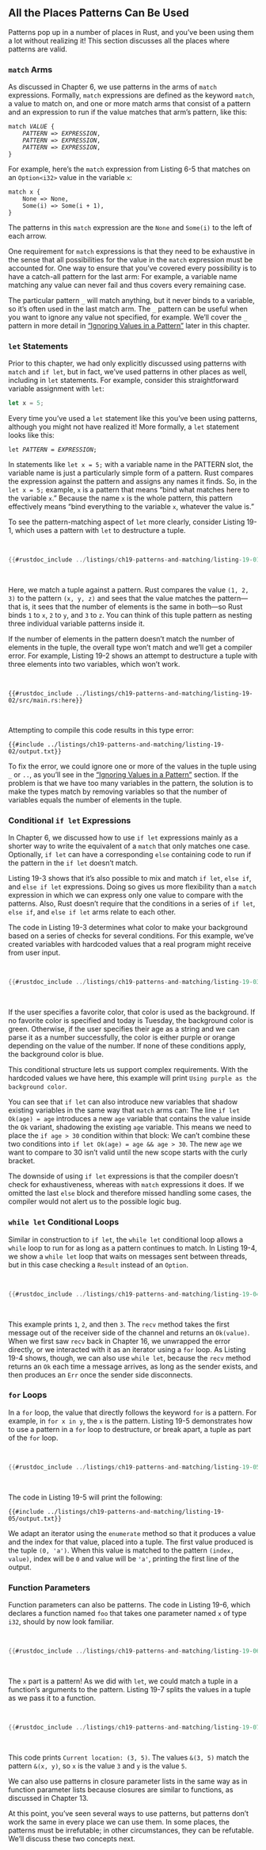 ## All the Places Patterns Can Be Used

Patterns pop up in a number of places in Rust, and you’ve been using them a lot
without realizing it! This section discusses all the places where patterns are
valid.

### `match` Arms

As discussed in Chapter 6, we use patterns in the arms of `match` expressions.
Formally, `match` expressions are defined as the keyword `match`, a value to
match on, and one or more match arms that consist of a pattern and an
expression to run if the value matches that arm’s pattern, like this:

<!--
  Manually formatted rather than using Markdown intentionally: Markdown does not
  support italicizing code in the body of a block like this!
-->

<pre><code>match <em>VALUE</em> {
    <em>PATTERN</em> => <em>EXPRESSION</em>,
    <em>PATTERN</em> => <em>EXPRESSION</em>,
    <em>PATTERN</em> => <em>EXPRESSION</em>,
}</code></pre>

For example, here’s the `match` expression from Listing 6-5 that matches on an
`Option<i32>` value in the variable `x`:

```rust,ignore
match x {
    None => None,
    Some(i) => Some(i + 1),
}
```

The patterns in this `match` expression are the `None` and `Some(i)` to the
left of each arrow.

One requirement for `match` expressions is that they need to be exhaustive in
the sense that all possibilities for the value in the `match` expression must
be accounted for. One way to ensure that you’ve covered every possibility is to
have a catch-all pattern for the last arm: For example, a variable name
matching any value can never fail and thus covers every remaining case.

The particular pattern `_` will match anything, but it never binds to a
variable, so it’s often used in the last match arm. The `_` pattern can be
useful when you want to ignore any value not specified, for example. We’ll
cover the `_` pattern in more detail in [“Ignoring Values in a
Pattern”][ignoring-values-in-a-pattern]<!-- ignore --> later in this chapter.

### `let` Statements

Prior to this chapter, we had only explicitly discussed using patterns with
`match` and `if let`, but in fact, we’ve used patterns in other places as well,
including in `let` statements. For example, consider this straightforward
variable assignment with `let`:

```rust
let x = 5;
```

Every time you’ve used a `let` statement like this you’ve been using patterns,
although you might not have realized it! More formally, a `let` statement looks
like this:

<!--
  Manually formatted rather than using Markdown intentionally: Markdown does not
  support italicizing code in the body of a block like this!
-->

<pre>
<code>let <em>PATTERN</em> = <em>EXPRESSION</em>;</code>
</pre>

In statements like `let x = 5;` with a variable name in the PATTERN slot, the
variable name is just a particularly simple form of a pattern. Rust compares
the expression against the pattern and assigns any names it finds. So, in the
`let x = 5;` example, `x` is a pattern that means “bind what matches here to
the variable `x`.” Because the name `x` is the whole pattern, this pattern
effectively means “bind everything to the variable `x`, whatever the value is.”

To see the pattern-matching aspect of `let` more clearly, consider Listing
19-1, which uses a pattern with `let` to destructure a tuple.


<Listing number="19-1" caption="Using a pattern to destructure a tuple and create three variables at once">

```rust
{{#rustdoc_include ../listings/ch19-patterns-and-matching/listing-19-01/src/main.rs:here}}
```

</Listing>

Here, we match a tuple against a pattern. Rust compares the value `(1, 2, 3)`
to the pattern `(x, y, z)` and sees that the value matches the pattern—that is,
it sees that the number of elements is the same in both—so Rust binds `1` to
`x`, `2` to `y`, and `3` to `z`. You can think of this tuple pattern as nesting
three individual variable patterns inside it.

If the number of elements in the pattern doesn’t match the number of elements
in the tuple, the overall type won’t match and we’ll get a compiler error. For
example, Listing 19-2 shows an attempt to destructure a tuple with three
elements into two variables, which won’t work.

<Listing number="19-2" caption="Incorrectly constructing a pattern whose variables don’t match the number of elements in the tuple">

```rust,ignore,does_not_compile
{{#rustdoc_include ../listings/ch19-patterns-and-matching/listing-19-02/src/main.rs:here}}
```

</Listing>

Attempting to compile this code results in this type error:

```console
{{#include ../listings/ch19-patterns-and-matching/listing-19-02/output.txt}}
```

To fix the error, we could ignore one or more of the values in the tuple using
`_` or `..`, as you’ll see in the [“Ignoring Values in a
Pattern”][ignoring-values-in-a-pattern]<!-- ignore --> section. If the problem
is that we have too many variables in the pattern, the solution is to make the
types match by removing variables so that the number of variables equals the
number of elements in the tuple.

### Conditional `if let` Expressions

In Chapter 6, we discussed how to use `if let` expressions mainly as a shorter
way to write the equivalent of a `match` that only matches one case.
Optionally, `if let` can have a corresponding `else` containing code to run if
the pattern in the `if let` doesn’t match.

Listing 19-3 shows that it’s also possible to mix and match `if let`, `else
if`, and `else if let` expressions. Doing so gives us more flexibility than a
`match` expression in which we can express only one value to compare with the
patterns. Also, Rust doesn’t require that the conditions in a series of `if
let`, `else if`, and `else if let` arms relate to each other.

The code in Listing 19-3 determines what color to make your background based on
a series of checks for several conditions. For this example, we’ve created
variables with hardcoded values that a real program might receive from user
input.

<Listing number="19-3" file-name="src/main.rs" caption="Mixing `if let`, `else if`, `else if let`, and `else`">

```rust
{{#rustdoc_include ../listings/ch19-patterns-and-matching/listing-19-03/src/main.rs}}
```

</Listing>

If the user specifies a favorite color, that color is used as the background.
If no favorite color is specified and today is Tuesday, the background color is
green. Otherwise, if the user specifies their age as a string and we can parse
it as a number successfully, the color is either purple or orange depending on
the value of the number. If none of these conditions apply, the background
color is blue.

This conditional structure lets us support complex requirements. With the
hardcoded values we have here, this example will print `Using purple as the
background color`.

You can see that `if let` can also introduce new variables that shadow existing
variables in the same way that `match` arms can: The line `if let Ok(age) = age`
introduces a new `age` variable that contains the value inside the `Ok` variant,
shadowing the existing `age` variable. This means we need to place the `if age >
30` condition within that block: We can’t combine these two conditions into `if
let Ok(age) = age && age > 30`. The new `age` we want to compare to 30 isn’t
valid until the new scope starts with the curly bracket.

The downside of using `if let` expressions is that the compiler doesn’t check
for exhaustiveness, whereas with `match` expressions it does. If we omitted the
last `else` block and therefore missed handling some cases, the compiler would
not alert us to the possible logic bug.

### `while let` Conditional Loops

Similar in construction to `if let`, the `while let` conditional loop allows a
`while` loop to run for as long as a pattern continues to match. In Listing
19-4, we show a `while let` loop that waits on messages sent between threads,
but in this case checking a `Result` instead of an `Option`.

<Listing number="19-4" caption="Using a `while let` loop to print values for as long as `rx.recv()` returns `Ok`">

```rust
{{#rustdoc_include ../listings/ch19-patterns-and-matching/listing-19-04/src/main.rs:here}}
```

</Listing>

This example prints `1`, `2`, and then `3`. The `recv` method takes the first
message out of the receiver side of the channel and returns an `Ok(value)`. When
we first saw `recv` back in Chapter 16, we unwrapped the error directly, or
we interacted with it as an iterator using a `for` loop. As Listing 19-4 shows,
though, we can also use `while let`, because the `recv` method returns an `Ok`
each time a message arrives, as long as the sender exists, and then produces an
`Err` once the sender side disconnects.

### `for` Loops

In a `for` loop, the value that directly follows the keyword `for` is a
pattern. For example, in `for x in y`, the `x` is the pattern. Listing 19-5
demonstrates how to use a pattern in a `for` loop to destructure, or break
apart, a tuple as part of the `for` loop.


<Listing number="19-5" caption="Using a pattern in a `for` loop to destructure a tuple">

```rust
{{#rustdoc_include ../listings/ch19-patterns-and-matching/listing-19-05/src/main.rs:here}}
```

</Listing>

The code in Listing 19-5 will print the following:


```console
{{#include ../listings/ch19-patterns-and-matching/listing-19-05/output.txt}}
```

We adapt an iterator using the `enumerate` method so that it produces a value
and the index for that value, placed into a tuple. The first value produced is
the tuple `(0, 'a')`. When this value is matched to the pattern `(index,
value)`, index will be `0` and value will be `'a'`, printing the first line of
the output.


### Function Parameters

Function parameters can also be patterns. The code in Listing 19-6, which
declares a function named `foo` that takes one parameter named `x` of type
`i32`, should by now look familiar.

<Listing number="19-6" caption="A function signature using patterns in the parameters">

```rust
{{#rustdoc_include ../listings/ch19-patterns-and-matching/listing-19-06/src/main.rs:here}}
```

</Listing>

The `x` part is a pattern! As we did with `let`, we could match a tuple in a
function’s arguments to the pattern. Listing 19-7 splits the values in a tuple
as we pass it to a function.

<Listing number="19-7" file-name="src/main.rs" caption="A function with parameters that destructure a tuple">

```rust
{{#rustdoc_include ../listings/ch19-patterns-and-matching/listing-19-07/src/main.rs}}
```

</Listing>

This code prints `Current location: (3, 5)`. The values `&(3, 5)` match the
pattern `&(x, y)`, so `x` is the value `3` and `y` is the value `5`.

We can also use patterns in closure parameter lists in the same way as in
function parameter lists because closures are similar to functions, as
discussed in Chapter 13.

At this point, you’ve seen several ways to use patterns, but patterns don’t
work the same in every place we can use them. In some places, the patterns must
be irrefutable; in other circumstances, they can be refutable. We’ll discuss
these two concepts next.

[ignoring-values-in-a-pattern]: ch19-03-pattern-syntax.html#ignoring-values-in-a-pattern
